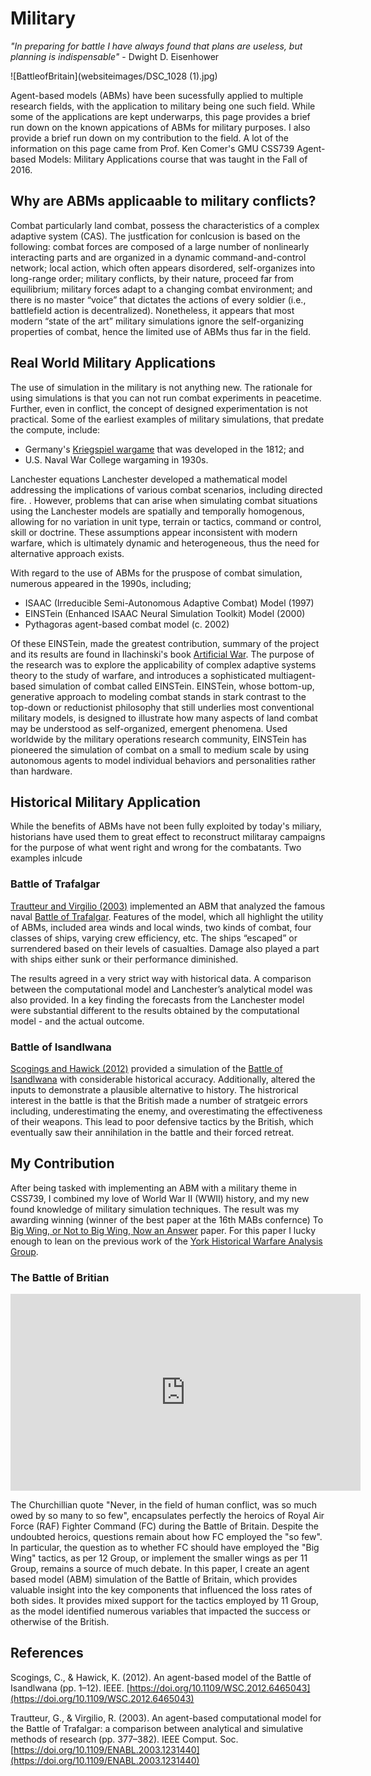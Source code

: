 # Military

_"In preparing for battle I have always found that plans are useless, but planning is indispensable"_ - Dwight D. Eisenhower

![BattleofBritain](websiteimages/DSC_1028 (1).jpg)

Agent-based models (ABMs) have been sucessfully applied to multiple research fields, with the application to military being one such field. While some of the applications are kept underwarps, this page provides a brief run down on the known appications of ABMs for military purposes. I also provide a brief run down on my contribution to the field. A lot of the information on this page came from Prof. Ken Comer's GMU CSS739 Agent-based Models: Military Applications course that was taught in the Fall of 2016.

## Why are ABMs applicaable to military conflicts?

Combat particularly land combat, possess the characteristics of a complex adaptive system (CAS). The justfication for conlcusion is based on the following: combat forces are composed of a large number of nonlinearly interacting parts and are organized in a dynamic command-and-control network; local action, which often appears disordered, self-organizes into long-range order; military conflicts, by their nature, proceed far from equilibrium; military forces adapt to a changing combat environment; and there is no master “voice” that dictates the actions of every soldier (i.e., battlefield action is decentralized). Nonetheless, it appears that most modern “state of the art” military simulations ignore the self-organizing properties of combat, hence the limited use of ABMs thus far in the field.

## Real World Military Applications

The use of simulation in the military is not anything new. The rationale for using simulations is that you can not run combat experiments in peacetime. Further, even in conflict, the concept of designed experimentation is not practical. Some of the earliest examples of military simulations, that predate the compute, include:

  -  Germany's [Kriegspiel wargame](https://en.wikipedia.org/wiki/Kriegsspiel_(wargame)) that was developed in the 1812; and
  -  U.S. Naval War College wargaming in 1930s.
  
Lanchester equations Lanchester developed a mathematical model addressing the implications of various combat scenarios, including directed fire. . However, problems that can arise when simulating combat situations using the Lanchester models are spatially and temporally homogenous, allowing for no variation in unit type, terrain or tactics, command or control, skill or doctrine. These assumptions appear inconsistent with modern warfare, which is ultimately dynamic and heterogeneous, thus the need for alternative approach exists.
  
With regard to the use of ABMs for the pruspose of combat simulation, numerous appeared in the 1990s, including;
   - ISAAC (Irreducible Semi-Autonomous Adaptive Combat) Model (1997) 
   - EINSTein (Enhanced ISAAC Neural Simulation Toolkit) Model (2000) 
   - Pythagoras agent-based combat model (c. 2002)
   
Of these EINSTein, made the greatest contribution, summary of the project and its results are found in Ilachinski's book [Artificial War](http://www.worldscientific.com/worldscibooks/10.1142/5531). The purpose of the research was to explore the applicability of complex adaptive systems theory to the study of warfare, and introduces a sophisticated multiagent-based simulation of combat called EINSTein. EINSTein, whose bottom-up, generative approach to modeling combat stands in stark contrast to the top-down or reductionist philosophy that still underlies most conventional military models, is designed to illustrate how many aspects of land combat may be understood as self-organized, emergent phenomena. Used worldwide by the military operations research community, EINSTein has pioneered the simulation of combat on a small to medium scale by using autonomous agents to model individual behaviors and personalities rather than hardware.

## Historical Military Application

While the benefits of ABMs have not been fully exploited by today's miliary, historians have used them to great effect to reconstruct militaray campaigns for the purpose of what went right and wrong for the combatants. Two examples inlcude

### Battle of Trafalgar

[Trautteur and Virgilio (2003)](papers/Trautteur2003.pdf) implemented an ABM that analyzed the famous naval [Battle of Trafalgar](https://en.wikipedia.org/wiki/Battle_of_Trafalgar). Features of the model, which all highlight the utility of ABMs, included area winds and local winds, two kinds of combat, four classes of ships, varying crew efficiency, etc. The ships “escaped” or surrendered based on their levels of casualties. Damage also played a part with ships either sunk or their performance diminished.

The results agreed in a very strict way with historical data. A comparison between the computational model and Lanchester’s analytical model was also provided. In a key finding the forecasts from the Lanchester model were substantial different to the results obtained by the computational model - and the actual outcome. 

### Battle of Isandlwana

[Scogings and Hawick (2012)](papers/Scogings2012.pdf) provided a simulation of the [Battle of Isandlwana](https://en.wikipedia.org/wiki/Battle_of_Isandlwana) with considerable historical accuracy. Additionally, altered the inputs to demonstrate a plausible alternative to history. The histrorical interest in the battle is that the British made a number of stratgeic errors including, underestimating the enemy, and overestimating the effectiveness of their weapons. This lead to poor defensive tactics by the British, which eventually saw their annihilation in the battle and their forced retreat.

## My Contribution

After being tasked with implementing an ABM with a military theme in CSS739, I combined my love of World War II (WWII) history, and my new found knowledge of military simulation techniques. The result was my awarding winning (winner of the best paper at the 16th MABs confernce) To [Big Wing, or Not to Big Wing, Now an Answer](https://link.springer.com/chapter/10.1007/978-3-319-46882-2_5) paper. For this paper I lucky enough to lean on the previous work of the [York Historical Warfare Analysis Group](http://www-users.york.ac.uk/~nm15/ynt/YHWAG.html).

### The Battle of Britian

<iframe width="560" height="315" src="https://www.youtube.com/embed/CkKZSvwvY3w" frameborder="0" gesture="media" allowfullscreen></iframe>

The Churchillian quote "Never, in the field of human conflict, was so much owed by so many to so few", encapsulates perfectly the heroics of Royal Air Force (RAF) Fighter Command (FC) during the Battle of Britain. Despite the undoubted heroics, questions remain about how FC employed the "so few". In particular, the question as to whether FC should have employed the "Big Wing" tactics, as per 12 Group, or implement the smaller wings as per 11 Group, remains a source of much debate. In this paper, I create an agent based model (ABM) simulation of the Battle of Britain, which provides valuable insight into the key components that influenced the loss rates of both sides. It provides mixed support for the tactics employed by 11 Group, as the model identified numerous variables that impacted the success or otherwise of the British.

## References
Scogings, C., & Hawick, K. (2012). An agent-based model of the Battle of Isandlwana (pp. 1–12). IEEE. [https://doi.org/10.1109/WSC.2012.6465043](https://doi.org/10.1109/WSC.2012.6465043)

Trautteur, G., & Virgilio, R. (2003). An agent-based computational model for the Battle of Trafalgar: a comparison between analytical and simulative methods of research (pp. 377–382). IEEE Comput. Soc. [https://doi.org/10.1109/ENABL.2003.1231440](https://doi.org/10.1109/ENABL.2003.1231440)

